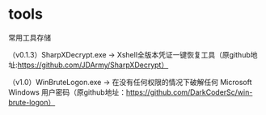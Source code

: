 # tools
常用工具存储

（v0.1.3）SharpXDecrypt.exe ->  Xshell全版本凭证一键恢复工具（原github地址:https://github.com/JDArmy/SharpXDecrypt）

（v1.0）WinBruteLogon.exe ->  在没有任何权限的情况下破解任何 Microsoft Windows 用户密码（原github地址：https://github.com/DarkCoderSc/win-brute-logon）
